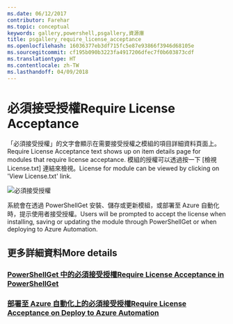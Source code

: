 ```yaml
---
ms.date: 06/12/2017
contributor: Farehar
ms.topic: conceptual
keywords: gallery,powershell,psgallery,資源庫
title: psgallery_require_license_acceptance
ms.openlocfilehash: 16036377eb3df715fc5e87e93866f3946d68105e
ms.sourcegitcommit: cf195b090b3223fa4917206dfec7f0b603873cdf
ms.translationtype: HT
ms.contentlocale: zh-TW
ms.lasthandoff: 04/09/2018
---
```

<a name="require-license-acceptance"></a><span data-ttu-id="6d4cb-103">必須接受授權</span><span class="sxs-lookup"><span data-stu-id="6d4cb-103">Require License Acceptance</span></span>
===========================

<span data-ttu-id="6d4cb-104">「必須接受授權」的文字會顯示在需要接受授權之模組的項目詳細資料頁面上。</span><span class="sxs-lookup"><span data-stu-id="6d4cb-104">Require License Acceptance text shows up on item details page for modules that require license acceptance.</span></span> <span data-ttu-id="6d4cb-105">模組的授權可以透過按一下 [檢視 License.txt] 連結來檢視。</span><span class="sxs-lookup"><span data-stu-id="6d4cb-105">License for module can be viewed by clicking on 'View License.txt' link.</span></span>

![必須接受授權](Images/RequireLicenseAcceptance.png)

<span data-ttu-id="6d4cb-107">系統會在透過 PowerShellGet 安裝、儲存或更新模組，或部署至 Azure 自動化時，提示使用者接受授權。</span><span class="sxs-lookup"><span data-stu-id="6d4cb-107">Users will be prompted to accept the license when installing, saving or updating the module through PowerShellGet or when deploying to Azure Automation.</span></span>

## <a name="more-details"></a><span data-ttu-id="6d4cb-108">更多詳細資料</span><span class="sxs-lookup"><span data-stu-id="6d4cb-108">More details</span></span>
### <a name="require-license-acceptance-in-powershellgetpsgetmodulerequirelicenseacceptancemd"></a>[<span data-ttu-id="6d4cb-109">PowerShellGet 中的必須接受授權</span><span class="sxs-lookup"><span data-stu-id="6d4cb-109">Require License Acceptance in PowerShellGet</span></span>](../psget/module/RequireLicenseAcceptance.md)
### <a name="require-license-acceptance-on-deploy-to-azure-automationpsgallerydeploytoazureautomationrequirelicenseacceptancemd"></a>[<span data-ttu-id="6d4cb-110">部署至 Azure 自動化上的必須接受授權</span><span class="sxs-lookup"><span data-stu-id="6d4cb-110">Require License Acceptance on Deploy to Azure Automation</span></span>](psgallery_deploy_to_azure_automation_requireLicenseAcceptance.md)